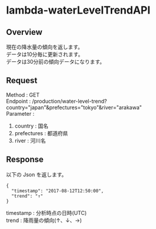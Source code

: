 # lambda-waterLevelTrendAPI

## Overview
現在の降水量の傾向を返します。  
データは10分毎に更新されます。  
データは30分前の傾向データになります。  

## Request
Method : GET  
Endpoint : /production/water-level-trend?country="japan"&prefectures="tokyo"&river="arakawa"  
Parameter :   
1. country : 国名
2. prefectures : 都道府県
3. river : 河川名

## Response

以下の Json を返します。
~~~
{
  "timestamp": "2017-08-12T12:50:00",
  "trend": "↑"
}
~~~

timestamp : 分析時点の日時(UTC)  
trend : 降雨量の傾向(↑、↓、→)  
